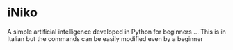 # iNiko
A simple artificial intelligence developed in Python for beginners ... This is in Italian but the commands can be easily modified even by a beginner
